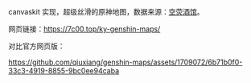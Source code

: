 canvaskit 实现，超级丝滑的原神地图，数据来源：[空荧酒馆](https://yuanshen.site/docs/)。

网页链接：https://7c00.top/ky-genshin-maps/

对比官方网页版：

https://github.com/qiuxiang/genshin-maps/assets/1709072/6b71b0f0-33c3-4919-8855-9bc0ee94caba
